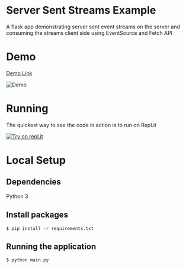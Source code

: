 # Server Sent Streams Example
A flask app demonstrating server sent event streams on the server and consuming the streams client side using EventSource and Fetch API

# Demo
[Demo Link](https://stream-example.snickdx.repl.co/)

![Demo](stream.gif)

# Running
The quickest way to see the code in action is to run on Repl.it

[![Try on repl.it](https://repl-badge.jajoosam.repl.co/try.png)](https://repl.it/@Snickdx/Stream-Example#templates/index.html)

# Local Setup

## Dependencies
Python 3

## Install packages
```
$ pip install -r requirements.txt
```

## Running the application
```
$ python main.py
```
